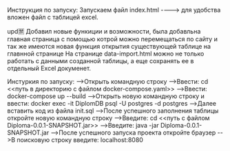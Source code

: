 Инструкция по запуску: 
Запускаем файл index.html ----> для удобства вложен файл с таблицей excel.

upd🈲 
Добавил новые функиции и возможности, была добавльна главная страница с помощью котрой можно перемещаться по сайту и так же имеются новая функция открытия существующей таблице на главнной странице
На странице  data-import.html можно не только работать с данными созданной таблицы, а еще сохранять ее в отдельный Excel докуменет.

Инстуркия по запуску:
-->Открыть командную строку
-->Ввести: cd <<путь в директорию с файлом docker-compose.yaml>>
-->Ввести: docker-compose up --build
-->Открыть новую командную строку и ввести: docker exec -it DiplomDB psql -U postgres -d postgres
-->Далее вставить код из файла init.sql
-->После успешного заполнения таблицы откройте новую командную строку
-->Введите: cd <<путь с файлом Diploma-0.0.1-SNAPSHOT.jar>>
-->Введите: java -jar Diploma-0.0.1-SNAPSHOT.jar
-->После успешного запуска проекта откройте браузер
-->В поисковую строку введите: localhost:8080
